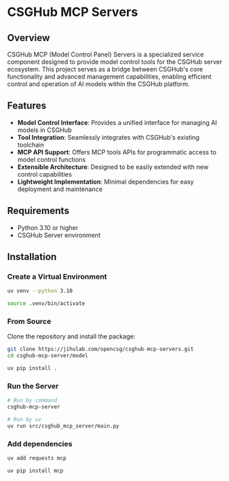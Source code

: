 # CSGHub MCP Servers

## Overview

CSGHub MCP (Model Control Panel) Servers is a specialized service component designed to provide model control tools for the CSGHub server ecosystem. This project serves as a bridge between CSGHub's core functionality and advanced management capabilities, enabling efficient control and operation of AI models within the CSGHub platform.

## Features

- **Model Control Interface**: Provides a unified interface for managing AI models in CSGHub
- **Tool Integration**: Seamlessly integrates with CSGHub's existing toolchain
- **MCP API Support**: Offers MCP tools APIs for programmatic access to model control functions
- **Extensible Architecture**: Designed to be easily extended with new control capabilities
- **Lightweight Implementation**: Minimal dependencies for easy deployment and maintenance

## Requirements

- Python 3.10 or higher
- CSGHub Server environment

## Installation

### Create a Virtual Environment

```bash
uv venv --python 3.10

source .venv/bin/activate
```

### From Source

Clone the repository and install the package:

```bash
git clone https://jihulab.com/opencsg/csghub-mcp-servers.git
cd csghub-mcp-server/model

uv pip install .
```

### Run the Server

```bash
# Run by command
csghub-mcp-server

# Run by uv
uv run src/csghub_mcp_server/main.py
```

### Add dependencies

```bash
uv add requests mcp

uv pip install mcp
```